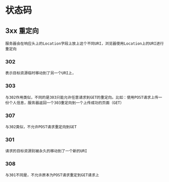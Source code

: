 # 状态码

## 3xx 重定向
    服务器会在响应头上的Location字段上放上这个不同URI，浏览器使用Location上的URI进行重定向
### 302
    表示目标资源临时移动到了另一个URI上，

### 303
    与302作用类似，不同的是303只能允许任意请求到GET的重定向。比如：使用POST请求上传一份个人信息，服务器返回一个303重定向到一个上传成功的页面（GET）

### 307
    与302类似，不允许POST请求重定向到GET

### 301
    请求的目标资源别被永久的移动到了一个新的URI

### 308
    与301不同是，不允许原本为POST请求重定到GET请求上